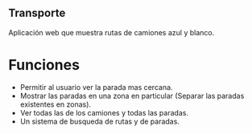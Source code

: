 ## Transporte
Aplicación web que muestra rutas de camiones azul y blanco.
# Funciones
- Permitir al usuario ver la parada mas cercana.
- Mostrar las paradas en una zona en particular (Separar las paradas existentes en zonas).
- Ver todas las  de los camiones y todas las paradas.
- Un sistema de busqueda de rutas y de paradas.